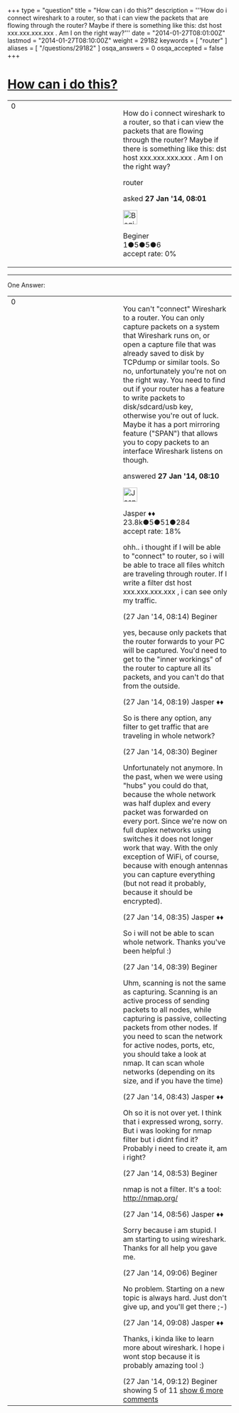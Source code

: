 +++
type = "question"
title = "How can i do this?"
description = '''How do i connect wireshark to a router, so that i can view the packets that are flowing through the router? Maybe if there is something like this: dst host xxx.xxx.xxx.xxx . Am I on the right way?'''
date = "2014-01-27T08:01:00Z"
lastmod = "2014-01-27T08:10:00Z"
weight = 29182
keywords = [ "router" ]
aliases = [ "/questions/29182" ]
osqa_answers = 0
osqa_accepted = false
+++

<div class="headNormal">

# [How can i do this?](/questions/29182/how-can-i-do-this)

</div>

<div id="main-body">

<div id="askform">

<table id="question-table" style="width:100%;"><colgroup><col style="width: 50%" /><col style="width: 50%" /></colgroup><tbody><tr class="odd"><td style="width: 30px; vertical-align: top"><div class="vote-buttons"><div id="post-29182-score" class="post-score" title="current number of votes">0</div><div id="favorite-count" class="favorite-count"></div></div></td><td><div id="item-right"><div class="question-body"><p>How do i connect wireshark to a router, so that i can view the packets that are flowing through the router? Maybe if there is something like this: dst host xxx.xxx.xxx.xxx . Am I on the right way?</p></div><div id="question-tags" class="tags-container tags">router</div><div id="question-controls" class="post-controls"></div><div class="post-update-info-container"><div class="post-update-info post-update-info-user"><p>asked <strong>27 Jan '14, 08:01</strong></p><img src="https://secure.gravatar.com/avatar/02bfcf9ef119a526e187ef0550113711?s=32&amp;d=identicon&amp;r=g" class="gravatar" width="32" height="32" alt="Beginer&#39;s gravatar image" /><p>Beginer<br />
<span class="score" title="1 reputation points">1</span><span title="5 badges"><span class="badge1">●</span><span class="badgecount">5</span></span><span title="5 badges"><span class="silver">●</span><span class="badgecount">5</span></span><span title="6 badges"><span class="bronze">●</span><span class="badgecount">6</span></span><br />
<span class="accept_rate" title="Rate of the user&#39;s accepted answers">accept rate:</span> <span title="Beginer has no accepted answers">0%</span></p></div></div><div id="comments-container-29182" class="comments-container"></div><div id="comment-tools-29182" class="comment-tools"></div><div class="clear"></div><div id="comment-29182-form-container" class="comment-form-container"></div><div class="clear"></div></div></td></tr></tbody></table>

------------------------------------------------------------------------

<div class="tabBar">

<span id="sort-top"></span>

<div class="headQuestions">

One Answer:

</div>

</div>

<span id="29184"></span>

<div id="answer-container-29184" class="answer">

<table style="width:100%;"><colgroup><col style="width: 50%" /><col style="width: 50%" /></colgroup><tbody><tr class="odd"><td style="width: 30px; vertical-align: top"><div class="vote-buttons"><div id="post-29184-score" class="post-score" title="current number of votes">0</div></div></td><td><div class="item-right"><div class="answer-body"><p>You can't "connect" Wireshark to a router. You can only capture packets on a system that Wireshark runs on, or open a capture file that was already saved to disk by TCPdump or similar tools. So no, unfortunately you're not on the right way. You need to find out if your router has a feature to write packets to disk/sdcard/usb key, otherwise you're out of luck. Maybe it has a port mirroring feature ("SPAN") that allows you to copy packets to an interface Wireshark listens on though.</p></div><div class="answer-controls post-controls"></div><div class="post-update-info-container"><div class="post-update-info post-update-info-user"><p>answered <strong>27 Jan '14, 08:10</strong></p><img src="https://secure.gravatar.com/avatar/c578ba2967741f25aebd6afef702f432?s=32&amp;d=identicon&amp;r=g" class="gravatar" width="32" height="32" alt="Jasper&#39;s gravatar image" /><p>Jasper ♦♦<br />
<span class="score" title="23806 reputation points"><span>23.8k</span></span><span title="5 badges"><span class="badge1">●</span><span class="badgecount">5</span></span><span title="51 badges"><span class="silver">●</span><span class="badgecount">51</span></span><span title="284 badges"><span class="bronze">●</span><span class="badgecount">284</span></span><br />
<span class="accept_rate" title="Rate of the user&#39;s accepted answers">accept rate:</span> <span title="Jasper has 263 accepted answers">18%</span></p></div></div><div id="comments-container-29184" class="comments-container"><span id="29186"></span><div id="comment-29186" class="comment"><div id="post-29186-score" class="comment-score"></div><div class="comment-text"><p>ohh.. i thought if I will be able to "connect" to router, so i will be able to trace all files whitch are traveling through router. If I write a filter dst host xxx.xxx.xxx.xxx , i can see only my traffic.</p></div><div id="comment-29186-info" class="comment-info"><span class="comment-age">(27 Jan '14, 08:14)</span> Beginer</div></div><span id="29188"></span><div id="comment-29188" class="comment"><div id="post-29188-score" class="comment-score"></div><div class="comment-text"><p>yes, because only packets that the router forwards to your PC will be captured. You'd need to get to the "inner workings" of the router to capture all its packets, and you can't do that from the outside.</p></div><div id="comment-29188-info" class="comment-info"><span class="comment-age">(27 Jan '14, 08:19)</span> Jasper ♦♦</div></div><span id="29190"></span><div id="comment-29190" class="comment"><div id="post-29190-score" class="comment-score"></div><div class="comment-text"><p>So is there any option, any filter to get traffic that are traveling in whole network?</p></div><div id="comment-29190-info" class="comment-info"><span class="comment-age">(27 Jan '14, 08:30)</span> Beginer</div></div><span id="29191"></span><div id="comment-29191" class="comment"><div id="post-29191-score" class="comment-score"></div><div class="comment-text"><p>Unfortunately not anymore. In the past, when we were using "hubs" you could do that, because the whole network was half duplex and every packet was forwarded on every port. Since we're now on full duplex networks using switches it does not longer work that way. With the only exception of WiFi, of course, because with enough antennas you can capture everything (but not read it probably, because it should be encrypted).</p></div><div id="comment-29191-info" class="comment-info"><span class="comment-age">(27 Jan '14, 08:35)</span> Jasper ♦♦</div></div><span id="29192"></span><div id="comment-29192" class="comment"><div id="post-29192-score" class="comment-score"></div><div class="comment-text"><p>So i will not be able to scan whole network. Thanks you've been helpful :)</p></div><div id="comment-29192-info" class="comment-info"><span class="comment-age">(27 Jan '14, 08:39)</span> Beginer</div></div><span id="29193"></span><div id="comment-29193" class="comment not_top_scorer"><div id="post-29193-score" class="comment-score"></div><div class="comment-text"><p>Uhm, scanning is not the same as capturing. Scanning is an active process of sending packets to all nodes, while capturing is passive, collecting packets from other nodes. If you need to scan the network for active nodes, ports, etc, you should take a look at nmap. It can scan whole networks (depending on its size, and if you have the time)</p></div><div id="comment-29193-info" class="comment-info"><span class="comment-age">(27 Jan '14, 08:43)</span> Jasper ♦♦</div></div><span id="29194"></span><div id="comment-29194" class="comment not_top_scorer"><div id="post-29194-score" class="comment-score"></div><div class="comment-text"><p>Oh so it is not over yet. I think that i expressed wrong, sorry. But i was looking for nmap filter but i didnt find it? Probably i need to create it, am i right?</p></div><div id="comment-29194-info" class="comment-info"><span class="comment-age">(27 Jan '14, 08:53)</span> Beginer</div></div><span id="29195"></span><div id="comment-29195" class="comment not_top_scorer"><div id="post-29195-score" class="comment-score"></div><div class="comment-text"><p>nmap is not a filter. It's a tool: <a href="http://nmap.org/">http://nmap.org/</a></p></div><div id="comment-29195-info" class="comment-info"><span class="comment-age">(27 Jan '14, 08:56)</span> Jasper ♦♦</div></div><span id="29196"></span><div id="comment-29196" class="comment not_top_scorer"><div id="post-29196-score" class="comment-score"></div><div class="comment-text"><p>Sorry because i am stupid. I am starting to using wireshark. Thanks for all help you gave me.</p></div><div id="comment-29196-info" class="comment-info"><span class="comment-age">(27 Jan '14, 09:06)</span> Beginer</div></div><span id="29197"></span><div id="comment-29197" class="comment not_top_scorer"><div id="post-29197-score" class="comment-score"></div><div class="comment-text"><p>No problem. Starting on a new topic is always hard. Just don't give up, and you'll get there ;-)</p></div><div id="comment-29197-info" class="comment-info"><span class="comment-age">(27 Jan '14, 09:08)</span> Jasper ♦♦</div></div><span id="29198"></span><div id="comment-29198" class="comment not_top_scorer"><div id="post-29198-score" class="comment-score"></div><div class="comment-text"><p>Thanks, i kinda like to learn more about wireshark. I hope i wont stop because it is probably amazing tool :)</p></div><div id="comment-29198-info" class="comment-info"><span class="comment-age">(27 Jan '14, 09:12)</span> Beginer</div></div></div><div id="comment-tools-29184" class="comment-tools"><span class="comments-showing"> showing 5 of 11 </span> <a href="#" class="show-all-comments-link">show 6 more comments</a></div><div class="clear"></div><div id="comment-29184-form-container" class="comment-form-container"></div><div class="clear"></div></div></td></tr></tbody></table>

</div>

<div class="paginator-container-left">

</div>

</div>

</div>

